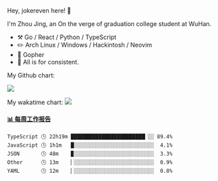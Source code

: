 Hey, jokereven here! 👋

I'm Zhou Jing, an On the verge of graduation college student at WuHan.

-   :hammer_and_pick: Go / React / Python / TypeScript
-   :pencil2: Arch Linux / Windows / Hackintosh / Neovim
-   :seedling: Gopher
-   :thought_balloon: All is for consistent.

My Github chart:

![](https://ghchart.rshah.org/JonnieWayy)

My wakatime chart:
![](https://wakatime.com/share/@jokereven/1679dc82-4bf9-4b63-9203-390d608503de.png)

<!-- waka-box start -->
#### <a href="https://gist.github.com/9f8118785e2d128d746db5f61b0e0a2a" target="_blank">📊 每周工作报告</a>
```text
TypeScript 🕓 22h19m ████████████████████████▏░░ 89.4%
JavaScript 🕓 1h1m   █░░░░░░░░░░░░░░░░░░░░░░░░░░  4.1%
JSON       🕓 48m    ▉░░░░░░░░░░░░░░░░░░░░░░░░░░  3.3%
Other      🕓 13m    ▏░░░░░░░░░░░░░░░░░░░░░░░░░░  0.9%
YAML       🕓 12m    ▏░░░░░░░░░░░░░░░░░░░░░░░░░░  0.8%
```
<!-- Powered by https://github.com/journey-ad/waka-box-go . -->
<!-- waka-box end -->
